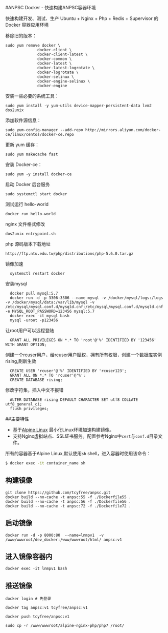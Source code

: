 #ANPSC Docker - 快速构建ANPSC容器环境

快速构建开发、测试、生产 Ubuntu + Nginx + Php + Redis + Supervisor 的Docker 容器应用环境


移除旧的版本：

    sudo yum remove docker \
                  docker-client \
                  docker-client-latest \
                  docker-common \
                  docker-latest \
                  docker-latest-logrotate \
                  docker-logrotate \
                  docker-selinux \
                  docker-engine-selinux \
                  docker-engine

安装一些必要的系统工具：

    sudo yum install -y yum-utils device-mapper-persistent-data lvm2  dos2unix


添加软件源信息：

    sudo yum-config-manager --add-repo http://mirrors.aliyun.com/docker-ce/linux/centos/docker-ce.repo



更新 yum 缓存：

    sudo yum makecache fast
    


安装 Docker-ce：

    sudo yum -y install docker-ce


启动 Docker 后台服务

    sudo systemctl start docker


测试运行 hello-world

    docker run hello-world


nginx 文件格式修改
    
    dos2unix entrypoint.sh
    
php 源码版本下载地址
   
    http://ftp.ntu.edu.tw/php/distributions/php-5.6.0.tar.gz


镜像加速  
     
      systemctl restart docker
      
      
安装mysql

      docker pull mysql:5.7
      docker run -d -p 3306:3306 --name mysql -v /docker/mysql/logs:/logs -v /docker/mysql/data:/var/lib/mysql -v /etc/mysql/mysql.conf.d/mysqld.cnf:/etc/mysql/mysql.conf.d/mysqld.cnf  -e MYSQL_ROOT_PASSWORD=123456 mysql:5.7
      docker exec -it mysql bash
      mysql -uroot -p123456
      
让root用户可以远程登陆
      
      GRANT ALL PRIVILEGES ON *.* TO 'root'@'%' IDENTIFIED BY '123456' WITH GRANT OPTION;
      
创建一个rcuser用户，给rcuser用户赋权，拥有所有权限，创建一个数据库实例rising,刷新生效
      
      CREATE USER 'rcuser'@'%' IDENTIFIED BY 'rcuser123';   
      GRANT ALL ON *.* TO 'rcuser'@'%';
      CREATE DATABASE rising;
      
修改字符集，插入中文不报错
      
      ALTER DATABASE rising DEFAULT CHARACTER SET utf8 COLLATE utf8_general_ci;        
      flush privileges;
      

##主要特性

+ 基于[Alpine Linux](https://alpinelinux.org/) 最小化Linux环境加速构建镜像。 
+ 支持Nginx虚拟站点、SSL证书服务。配置参考Nginx中`cert`与`conf.d`目录文件。

所有的容器基于Alpine Linux,默认使用`sh` shell，进入容器时使用该命令：

```bash
$ docker exec -it container_name sh
```

## 构建镜像
    git clone https://github.com/tcyfree/anpsc.git
    docker build --no-cache -t anpsc:55 -f ./Dockerfile55 .
    docker build --no-cache -t anpsc:56 -f ./Dockerfile56 .
    docker build --no-cache -t anpsc:72 -f ./Dockerfile72 .
    
## 启动镜像
    docker run -d -p 8000:80  --name=lnmpv1  -v /www/wwwroot/dev_docker:/www/wwwroot/html/ anpsc:v1
 
    
## 进入镜像容器内
    docker exec -it lnmpv1 bash

        

## 推送镜像
    docker login # 先登录
    
    docker tag anpsc:v1 tcyfree/anpsc:v1
    
    docker push tcyfree/anpsc:v1

    sudo cp -r /www/wwwroot/alpine-nginx-php/php7 /root/